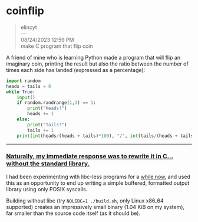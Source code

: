 # coinflip

> elincyt<br>
>  — <br>
> 08/24/2023 12:59 PM<br>
> make C program that flip coin<br>

A friend of mine who is learning Python made a program that will flip an imaginary coin,
printing the result but also the ratio between the number of times each side has landed (expressed as a percentage):
```py
import random
heads = tails = 0
while True:
    input()
    if random.randrange(1,3) == 1: 
        print("Heads!")
        heads += 1
    else: 
        print("Tails!")
        tails += 1
    print(int(heads/(heads + tails)*100), "/", int(tails/(heads + tails)*100))
```

---

### [Naturally, my immediate response was to rewrite it in C... without the standard library.](./coin.c)

I had been experimenting with libc-less programs for
a [while now](https://github.com/unsubtract/Programming-Language-nolibc), and used this as
an opportunity to end up writing a simple buffered, formatted output library using only POSIX syscalls.

Building without libc (try `NOLIBC=1 ./build.sh`, only Linux x86_64 supported)
creates an impressively small binary (1.04 KiB on my system), far smaller than 
the source code itself (as it should be).
